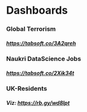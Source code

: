 # Dashboards

### Global Terrorism
##### https://tabsoft.co/3A2qreh


### Naukri DataScience Jobs
##### https://tabsoft.co/2Xik34t


### UK-Residents
##### Viz: https://rb.gy/wd8lpt
